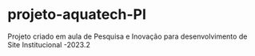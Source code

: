 # projeto-aquatech-PI
Projeto criado em aula de Pesquisa e Inovação para desenvolvimento de Site Institucional -2023.2
